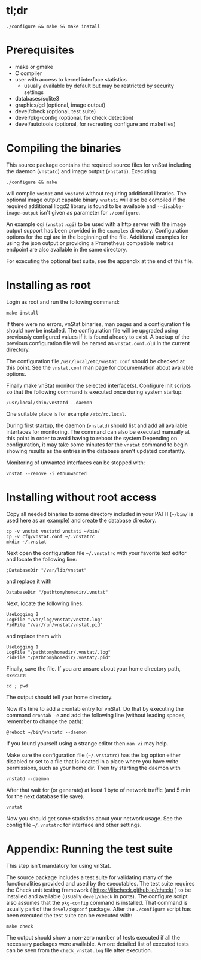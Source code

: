 
# tl;dr

    ./configure && make && make install


# Prerequisites

 - make or gmake
 - C compiler
 - user with access to kernel interface statistics
   - usually available by default but may be restricted by security settings
 - databases/sqlite3
 - graphics/gd       (optional, image output)
 - devel/check       (optional, test suite)
 - devel/pkg-config  (optional, for check detection)
 - devel/autotools   (optional, for recreating configure and makefiles)


# Compiling the binaries

This source package contains the required source files for vnStat including
the daemon (`vnstatd`) and image output (`vnstati`). Executing

    ./configure && make

will compile `vnstat` and `vnstatd` without requiring additional libraries.
The optional image output capable binary `vnstati` will also be compiled if
the required additional libgd2 library is found to be available and
`--disable-image-output` isn't given as parameter for `./configure`.

An example cgi (`vnstat.cgi`) to be used with a http server with the image
output support has been provided in the `examples` directory. Configuration
options for the cgi are in the beginning of the file. Additional examples
for using the json output or providing a Prometheus compatible metrics endpoint
are also available in the same directory.

For executing the optional test suite, see the appendix at the end of this
file.


# Installing as root

Login as root and run the following command:

    make install

If there were no errors, vnStat binaries, man pages and a configuration
file should now be installed. The configuration file will be upgraded using
previously configured values if it is found already to exist. A backup
of the previous configuration file will be named as `vnstat.conf.old` in the
current directory.

The configuration file `/usr/local/etc/vnstat.conf` should be checked at
this point. See the `vnstat.conf` man page for documentation about available
options.

Finally make vnStat monitor the selected interface(s). Configure init
scripts so that the following command is executed once during system
startup:

    /usr/local/sbin/vnstatd --daemon

One suitable place is for example `/etc/rc.local`.

During first startup, the daemon (`vnstatd`) should list and add all
available interfaces for monitoring. The command can also be executed
manually at this point in order to avoid having to reboot the system
Depending on configuration, it may take some minutes for the `vnstat`
command to begin showing results as the entries in the database aren't
updated constantly.

Monitoring of unwanted interfaces can be stopped with:

    vnstat --remove -i ethunwanted


# Installing without root access

Copy all needed binaries to some directory included in your PATH
(`~/bin/` is used here as an example) and create the database directory.

    cp -v vnstat vnstatd vnstati ~/bin/
    cp -v cfg/vnstat.conf ~/.vnstatrc
    mkdir ~/.vnstat

Next open the configuration file `~/.vnstatrc` with your favorite text editor
and locate the following line:

    ;DatabaseDir "/var/lib/vnstat"

and replace it with

    DatabaseDir "/pathtomyhomedir/.vnstat"

Next, locate the following lines:

    UseLogging 2
    LogFile "/var/log/vnstat/vnstat.log"
    PidFile "/var/run/vnstat/vnstat.pid"

and replace them with

    UseLogging 1
    LogFile "/pathtomyhomedir/.vnstat/.log"
    PidFile "/pathtomyhomedir/.vnstat/.pid"

Finally, save the file. If you are unsure about your home directory path, execute

    cd ; pwd

The output should tell your home directory.

Now it's time to add a crontab entry for vnStat. Do that by executing the
command `crontab -e` and add the following line (without leading spaces,
remember to change the path):

    @reboot ~/bin/vnstatd --daemon

If you found yourself using a strange editor then `man vi` may help.

Make sure the configuration file (`~/.vnstatrc`) has the log option either
disabled or set to a file that is located in a place where you have write
permissions, such as your home dir. Then try starting the daemon with

    vnstatd --daemon

After that wait for (or generate) at least 1 byte of network traffic
(and 5 min for the next database file save).

    vnstat

Now you should get some statistics about your network usage. See the config
file `~/.vnstatrc` for interface and other settings.


# Appendix: Running the test suite

This step isn't mandatory for using vnStat.

The source package includes a test suite for validating many of the
functionalities provided and used by the executables. The test suite requires
the Check unit testing framework ( https://libcheck.github.io/check/ ) to
be installed and available (usually `devel/check` in ports). The configure
script also assumes that the `pkg-config` command is installed. That command
is usually part of the `devel/pkgconf` package. After the `./configure` script
has been executed the test suite can be executed with:

    make check

The output should show a non-zero number of tests executed if all the
necessary packages were available. A more detailed list of executed tests
can be seen from the `check_vnstat.log` file after execution.
